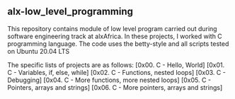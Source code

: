 ## alx-low_level_programming

This repository contains module of low level program carried out during software engineering track at alxAfrica. In these projects, I worked with C programming language.
The code uses the betty-style and all scripts tested on Ubuntu 20.04 LTS

The specific lists of projects are as follows: 
[0x00. C - Hello, World]
[0x01. C - Variables, if, else, while]
[0x02. C - Functions, nested loops]
[0x03. C - Debugging]
[0x04. C - More functions, more nested loops]
[0x05. C - Pointers, arrays and strings]
[0x06. C - More pointers, arrays and strings]
